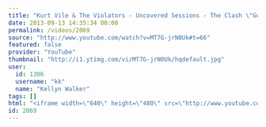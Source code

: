 ```yaml
---
title: "Kurt Vile & The Violators - Uncovered Sessions - The Clash \"Guns of Brixton\""
date: 2013-09-13 14:35:34 00:00
permalink: /videos/2069
source: "http://www.youtube.com/watch?v=MT7G-jrN0Uk#t=66"
featured: false
provider: "YouTube"
thumbnail: "http://i1.ytimg.com/vi/MT7G-jrN0Uk/hqdefault.jpg"
user:
  id: 1306
  username: "kk"
  name: "Kellyn Walker"
tags: []
html: "<iframe width=\"640\" height=\"480\" src=\"http://www.youtube.com/embed/MT7G-jrN0Uk?wmode=transparent&amp;feature=oembed&amp;start=66\" frameborder=\"0\" allowfullscreen></iframe>"
id: 2069
---
```


